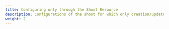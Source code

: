 ```yaml
---
title: Configuring only through the Shoot Resource
description: Configurations of the shoot for which only creation/update of the Shoot Resource is needed
weight: 2
---
```

